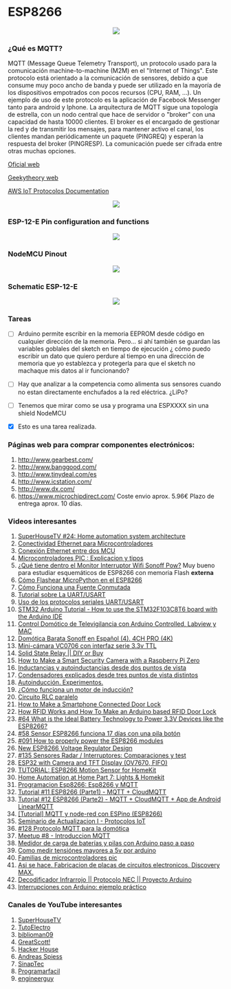 # ESP8266
<p align="center" ><img src="https://github.com/icastillejogomez/ESP8266/blob/master/NodeMCU_12_E_picture.jpg"></p>

### ¿Qué es MQTT?

MQTT (Message Queue Telemetry Transport), un protocolo usado para la comunicación machine-to-machine (M2M) en el "Internet of Things". Este protocolo está orientado a la comunicación de sensores, debido a que consume muy poco ancho de banda y puede ser utilizado en la mayoría de los dispositivos empotrados con pocos recursos (CPU, RAM, …). Un ejemplo de uso de este protocolo es la aplicación de Facebook Messenger tanto para android y Iphone. La arquitectura de MQTT sigue una topología de estrella, con un nodo central que hace de servidor o "broker" con una capacidad de hasta 10000 clientes. El broker es el encargado de gestionar la red y de transmitir los mensajes, para mantener activo el canal, los clientes mandan periódicamente un paquete (PINGREQ) y esperan la respuesta del broker (PINGRESP). La comunicación puede ser cifrada entre otras muchas opciones.

[Oficial web](mqtt.org)

[Geekytheory web](https://geekytheory.com/que-es-mqtt)

[AWS IoT Protocolos Documentation](https://docs.aws.amazon.com/es_es/iot/latest/developerguide/protocols.html)

<p align="center" ><img src="https://geekytheory.com/wp-content/uploads/2015/05/topologia.png"></p>

### ESP-12-E Pin configuration and functions

<p align="center" ><img src="https://github.com/icastillejogomez/ESP8266/blob/master/esp-12_pindef.png"></p>

### NodeMCU Pinout

<p align="center" ><img src="https://github.com/icastillejogomez/ESP8266/blob/master/nodemcu_pins.png"></p>

### Schematic ESP-12-E

<p align="center" ><img src="https://github.com/icastillejogomez/ESP8266/blob/master/schematic_esp-12e.png"></p>

### Tareas

- [ ] Arduino permite escribir en la memoria EEPROM desde código en cualquier dirección de la memoria. Pero... si ahí también se guardan las variables goblales del sketch en tiempo de ejecución ¿ cómo puedo escribir un dato que quiero perdure al tiempo en una dirección de memoria que yo establezca y protegerla para que el sketch no machaque mis datos al ir funcionando?

- [ ] Hay que analizar a la competencia como alimenta sus sensores cuando no estan directamente enchufados a la red eléctrica. ¿LiPo?

- [ ] Tenemos que mirar como se usa y programa una ESPXXXX sin una shield NodeMCU

- [x] Esto es una tarea realizada.

### Páginas web para comprar componentes electrónicos:

1. http://www.gearbest.com/
2. http://www.banggood.com/
3. http://www.tinydeal.com/es
4. http://www.icstation.com/
5. http://www.dx.com/
5. https://www.microchipdirect.com/ Coste envio aprox. 5.96€ Plazo de entrega aprox. 10 días.

### Videos interesantes

1. [SuperHouseTV #24: Home automation system architecture](https://www.youtube.com/watch?v=vL54JfldB4Y)
2. [Conectividad Ethernet para Microcontroladores](https://www.youtube.com/watch?v=1yh8d4ocX64)
3. [Conexión Ethernet entre dos MCU](https://www.youtube.com/watch?v=zVTO4wj2UCA)
4. [Microcontroladores PIC : Explicacion y tipos](https://www.youtube.com/watch?v=pgUAigz_UXo)
5. [¿Qué tiene dentro el Monitor Interruptor Wifi Sonoff Pow?](https://www.youtube.com/watch?v=I2yDMbnsstg) Muy bueno para estudiar esquemáticos de ESP8266 con memoria Flash **externa**
6. [Cómo Flashear MicroPython en el ESP8266](https://www.youtube.com/watch?v=6GDvGe1D_0I)
7. [Cómo Funciona una Fuente Conmutada](https://www.youtube.com/watch?v=nT3KajChQuA)
8. [Tutorial sobre La UART/USART](https://www.youtube.com/watch?v=dGDaWapeaw4)
9. [Uso de los protocolos seriales UART/USART](https://www.youtube.com/watch?v=hrlXZzTca6M)
10. [STM32 Arduino Tutorial - How to use the STM32F103C8T6 board with the Arduino IDE](https://www.youtube.com/watch?v=K-jYSysmw9w)
11. [Control Domótico de Televigilancia con Arduino Controlled, Labview y MAC](https://www.youtube.com/watch?v=0Scb8qG2V-Y)
12. [Domótica Barata Sonoff en Español (4). 4CH PRO (4K)](https://www.youtube.com/watch?v=5eO1B4YzFeg)
13. [Mini-cámara VC0706 con interfaz serie 3.3v TTL](https://www.youtube.com/watch?v=28Eoqpn_GRY)
14. [Solid State Relay || DIY or Buy](https://www.youtube.com/watch?v=2UtL2uAYCUA)
15. [How to Make a Smart Security Camera with a Raspberry Pi Zero](https://www.youtube.com/watch?v=Y2QFu-tTvTI)
16. [Inductancias y autoinductancias desde dos puntos de vista](https://www.youtube.com/watch?v=3Pynb1cRaf8)
17. [Condensadores explicados desde tres puntos de vista distintos](https://www.youtube.com/watch?v=XnojEItGA2U)
18. [Autoinducción. Experimentos.](https://www.youtube.com/watch?v=08K8oXa9Qa8)
19. [¿Cómo funciona un motor de inducción?](https://www.youtube.com/watch?v=OlTDyL6ZPOY)
20. [Circuito RLC paralelo](https://www.youtube.com/watch?v=cmdr2vfETfU)
21. [How to Make a Smartphone Connected Door Lock](https://www.youtube.com/watch?v=bAcK80fm1_0)
22. [How RFID Works and How To Make an Arduino based RFID Door Lock](https://www.youtube.com/watch?v=QSx778Gr6Y4)
23. [#64 What is the Ideal Battery Technology to Power 3.3V Devices like the ESP8266?](https://www.youtube.com/watch?v=heD1zw3bMhw)
24. [#58 Sensor ESP8266 funciona 17 días con una pila botón](https://www.youtube.com/watch?v=IYuYTfO6iOs)
25. [#091 How to properly power the ESP8266 modules](https://www.youtube.com/watch?v=wf_msvWv1jk)
26. [New ESP8266 Voltage Regulator Design](https://www.youtube.com/watch?v=J66_8P043ko)
27. [#135 Sensores Radar / Interruptores: Comparaciones y test](https://www.youtube.com/watch?v=9WiJJgIi3W0)
28. [ESP32 with Camera and TFT Display (OV7670, FIFO)](https://www.youtube.com/watch?v=v_8XifFcpaI)
29. [TUTORIAL: ESP8266 Motion Sensor for HomeKit](https://www.youtube.com/watch?v=wA10w_zZ-Mo)
30. [Home Automation at Home Part 7: Lights & Homekit](https://www.youtube.com/watch?v=4jq-FLmUCP8)
31. [Programacion Esp8266: Esp8266 y MQTT](https://www.youtube.com/watch?v=LfWJC-AZBaU)
32. [Tutorial #11 ESP8266 (Parte1) - MQTT + CloudMQTT](https://www.youtube.com/watch?v=MD2pw21HAA8)
33. [Tutorial #12 ESP8266 (Parte2) - MQTT + CloudMQTT + App de Android LinearMQTT](https://www.youtube.com/watch?v=MuTaFhuMdAo)
34. [[Tutorial] MQTT y node-red con ESPino (ESP8266)](https://www.youtube.com/watch?v=2Ii-sJRL7oA)
35. [Seminario de Actualizacion I - Protocolos IoT](https://www.youtube.com/watch?v=9QVHpgcF0yU)
36. [#128 Protocolo MQTT para la domótica](https://www.youtube.com/watch?v=RVccNv3CXc8)
37. [Meetup #8 - Introduccion MQTT](https://www.youtube.com/watch?v=J39kKnJLTRU)
38. [Medidor de carga de baterías y pilas con Arduino paso a paso](https://www.youtube.com/watch?v=mBp5NaivDGk)
39. [Como medir tensiónes mayores a 5v por arduino](https://www.youtube.com/watch?v=nW30cV6_I5o)
40. [Familias de microcontroladores pic](https://www.youtube.com/watch?v=j4Kds3unZIo)
41. [Asi se hace. Fabricacion de placas de circuitos electronicos. Discovery MAX.](https://www.youtube.com/watch?v=LqaRELYZ1yE)
42. [Decodificador Infrarrojo || Protocolo NEC || Proyecto Arduino](https://www.youtube.com/watch?v=QujD8Lo7-3Q)
43. [Interrupciones con Arduino: ejemplo práctico](https://www.youtube.com/watch?v=J4wzZzbryHM)

### Canales de YouTube interesantes

1. [SuperHouseTV](https://www.youtube.com/channel/UC75HTMhqVZs0sPOMTMQqI9g)
2. [TutoElectro](https://www.youtube.com/channel/UC-sYiyzPbjIGW8wMye9tbIw)
3. [biblioman09](https://www.youtube.com/channel/UC9OHtNnklTrMj9pDu4XiVRQ)
4. [GreatScott!](https://www.youtube.com/channel/UC6mIxFTvXkWQVEHPsEdflzQ)
5. [Hacker House](https://www.youtube.com/channel/UCEcNXmr7DYq1XxpWHSxaN0w)
6. [Andreas Spiess](https://www.youtube.com/channel/UCu7_D0o48KbfhpEohoP7YSQ)
7. [SinapTec](https://www.youtube.com/channel/UC8o-svyM8REGaJknduXI74Q)
8. [Programarfacil](https://www.youtube.com/channel/UCSGPM_kJJ6jiTG4_y_mJXLA)
9. [engineerguy](https://www.youtube.com/channel/UC2bkHVIDjXS7sgrgjFtzOXQ)
